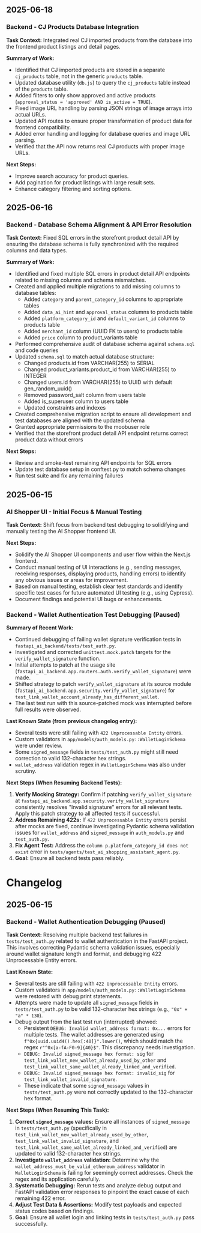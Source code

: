 ## 2025-06-18

### Backend - CJ Products Database Integration

**Task Context:** Integrated real CJ imported products from the database into the frontend product listings and detail pages.

**Summary of Work:**
- Identified that CJ imported products are stored in a separate `cj_products` table, not in the generic `products` table.
- Updated database utility (`db.js`) to query the `cj_products` table instead of the `products` table.
- Added filters to only show approved and active products (`approval_status = 'approved' AND is_active = TRUE`).
- Fixed image URL handling by parsing JSON strings of image arrays into actual URLs.
- Updated API routes to ensure proper transformation of product data for frontend compatibility.
- Added error handling and logging for database queries and image URL parsing.
- Verified that the API now returns real CJ products with proper image URLs.

**Next Steps:**
- Improve search accuracy for product queries.
- Add pagination for product listings with large result sets.
- Enhance category filtering and sorting options.

## 2025-06-16

### Backend - Database Schema Alignment & API Error Resolution

**Task Context:** Fixed SQL errors in the storefront product detail API by ensuring the database schema is fully synchronized with the required columns and data types.

**Summary of Work:**
- Identified and fixed multiple SQL errors in product detail API endpoints related to missing columns and schema mismatches.
- Created and applied multiple migrations to add missing columns to database tables:
  - Added `category` and `parent_category_id` columns to appropriate tables
  - Added `data_ai_hint` and `approval_status` columns to products table
  - Added `platform_category_id` and `default_variant_id` columns to products table
  - Added `merchant_id` column (UUID FK to users) to products table
  - Added `price` column to product_variants table
- Performed comprehensive audit of database schema against `schema.sql` and code queries
- Updated `schema.sql` to match actual database structure:
  - Changed products.id from VARCHAR(255) to SERIAL
  - Changed product_variants.product_id from VARCHAR(255) to INTEGER
  - Changed users.id from VARCHAR(255) to UUID with default gen_random_uuid()
  - Removed password_salt column from users table
  - Added is_superuser column to users table
  - Updated constraints and indexes
- Created comprehensive migration script to ensure all development and test databases are aligned with the updated schema
- Granted appropriate permissions to the moobuser role
- Verified that the storefront product detail API endpoint returns correct product data without errors

**Next Steps:**
- Review and smoke-test remaining API endpoints for SQL errors
- Update test database setup in conftest.py to match schema changes
- Run test suite and fix any remaining failures

## 2025-06-15

### AI Shopper UI - Initial Focus & Manual Testing

**Task Context:** Shift focus from backend test debugging to solidifying and manually testing the AI Shopper frontend UI.

**Next Steps:**
- Solidify the AI Shopper UI components and user flow within the Next.js frontend.
- Conduct manual testing of UI interactions (e.g., sending messages, receiving responses, displaying products, handling errors) to identify any obvious issues or areas for improvement.
- Based on manual testing, establish clear test standards and identify specific test cases for future automated UI testing (e.g., using Cypress).
- Document findings and potential UI bugs or enhancements.

### Backend - Wallet Authentication Test Debugging (Paused)

**Summary of Recent Work:**
- Continued debugging of failing wallet signature verification tests in `fastapi_ai_backend/tests/test_auth.py`.
- Investigated and corrected `unittest.mock.patch` targets for the `verify_wallet_signature` function.
- Initial attempts to patch at the usage site (`fastapi_ai_backend.app.routers.auth.verify_wallet_signature`) were made.
- Shifted strategy to patch `verify_wallet_signature` at its source module (`fastapi_ai_backend.app.security.verify_wallet_signature`) for `test_link_wallet_account_already_has_different_wallet`.
- The last test run with this source-patched mock was interrupted before full results were observed.

**Last Known State (from previous changelog entry):**
- Several tests were still failing with `422 Unprocessable Entity` errors.
- Custom validators in `app/models/auth_models.py::WalletLoginSchema` were under review.
- Some `signed_message` fields in `tests/test_auth.py` might still need correction to valid 132-character hex strings.
- `wallet_address` validation regex in `WalletLoginSchema` was also under scrutiny.

**Next Steps (When Resuming Backend Tests):**
1.  **Verify Mocking Strategy:** Confirm if patching `verify_wallet_signature` at `fastapi_ai_backend.app.security.verify_wallet_signature` consistently resolves "Invalid signature" errors for all relevant tests. Apply this patch strategy to all affected tests if successful.
2.  **Address Remaining 422s:** If `422 Unprocessable Entity` errors persist after mocks are fixed, continue investigating Pydantic schema validation issues for `wallet_address` and `signed_message` in `auth_models.py` and `test_auth.py`.
3.  **Fix Agent Test:** Address the `column p.platform_category_id does not exist` error in `tests/agents/test_ai_shopping_assistant_agent.py`.
4.  **Goal:** Ensure all backend tests pass reliably.

# Changelog

## 2025-06-15

### Backend - Wallet Authentication Debugging (Paused)

**Task Context:** Resolving multiple backend test failures in `tests/test_auth.py` related to wallet authentication in the FastAPI project. This involves correcting Pydantic schema validation issues, especially around wallet signature length and format, and debugging 422 Unprocessable Entity errors.

**Last Known State:**
- Several tests are still failing with `422 Unprocessable Entity` errors.
- Custom validators in `app/models/auth_models.py::WalletLoginSchema` were restored with debug print statements.
- Attempts were made to update all `signed_message` fields in `tests/test_auth.py` to be valid 132-character hex strings (e.g., `"0x" + "a" * 130`).
- Debug output from the last test run (interrupted) showed:
    - Persistent `DEBUG: Invalid wallet_address format: 0x...` errors for multiple tests. The wallet addresses are generated using `f"0x{uuid.uuid4().hex[:40]}".lower()`, which should match the regex `r"^0x[a-fA-F0-9]{40}$"`. This discrepancy needs investigation.
    - `DEBUG: Invalid signed_message hex format: sig` for `test_link_wallet_new_wallet_already_used_by_other` and `test_link_wallet_same_wallet_already_linked_and_verified`.
    - `DEBUG: Invalid signed_message hex format: invalid_sig` for `test_link_wallet_invalid_signature`.
    - These indicate that some `signed_message` values in `tests/test_auth.py` were not correctly updated to the 132-character hex format.

**Next Steps (When Resuming This Task):**
1.  **Correct `signed_message` values:** Ensure all instances of `signed_message` in `tests/test_auth.py` (specifically in `test_link_wallet_new_wallet_already_used_by_other`, `test_link_wallet_invalid_signature`, and `test_link_wallet_same_wallet_already_linked_and_verified`) are updated to valid 132-character hex strings.
2.  **Investigate `wallet_address` validation:** Determine why the `wallet_address_must_be_valid_ethereum_address` validator in `WalletLoginSchema` is failing for seemingly correct addresses. Check the regex and its application carefully.
3.  **Systematic Debugging:** Rerun tests and analyze debug output and FastAPI validation error responses to pinpoint the exact cause of each remaining 422 error.
4.  **Adjust Test Data & Assertions:** Modify test payloads and expected status codes based on findings.
5.  **Goal:** Ensure all wallet login and linking tests in `tests/test_auth.py` pass successfully.

